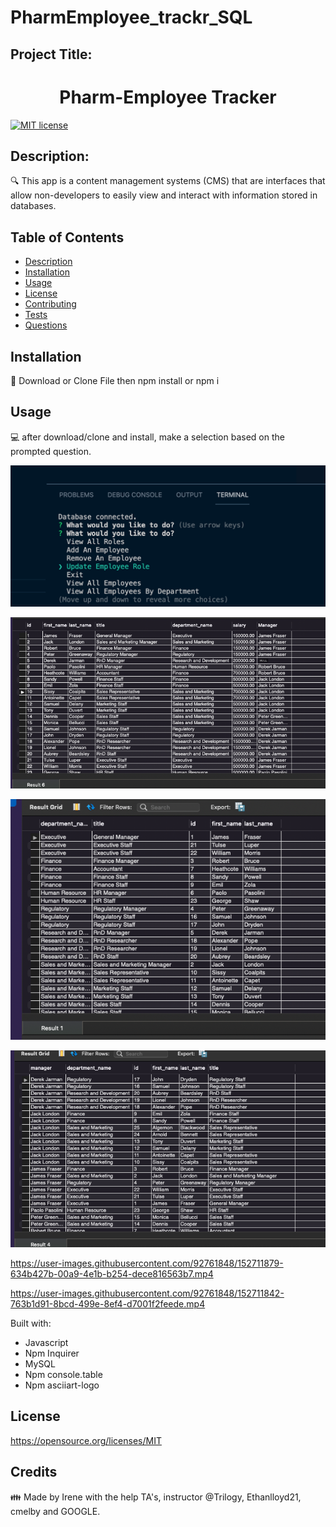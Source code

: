 # PharmEmployee_trackr_SQL
## Project Title: 
<h1 align="center">Pharm-Employee Tracker </h1>


[![MIT license](https://img.shields.io/badge/License-MIT-blue.svg)](https://opensource.org/licenses/MIT)


## Description:

🔍 This app is a content management systems (CMS) that are interfaces that allow non-developers to easily view and interact with information stored in databases. 

## Table of Contents
- [Description](#description)
- [Installation](#installation)
- [Usage](#usage)
- [License](#license)
- [Contributing](#contributing)
- [Tests](#tests)
- [Questions](#questions)

## Installation
💾  Download or Clone File then npm install or npm i 
    

## Usage
💻  after download/clone and install, make a selection based on the prompted question.  



![alt text](assets/Images/employeeTracker_promptQ.png)

![alt text](assets/Images/employee.png)

![alt text](assets/Images/department.png)

![alt text](assets/Images/manager.png)



https://user-images.githubusercontent.com/92761848/152711879-634b427b-00a9-4e1b-b254-dece816563b7.mp4



https://user-images.githubusercontent.com/92761848/152711842-763b1d91-8bcd-499e-8ef4-d7001f2feede.mp4



Built with:

- Javascript
- Npm Inquirer
- MySQL
- Npm console.table
- Npm asciiart-logo

## License

https://opensource.org/licenses/MIT


## Credits 
👪 Made by Irene with the help TA's, instructor @Trilogy,  Ethanlloyd21, cmelby and GOOGLE. 
